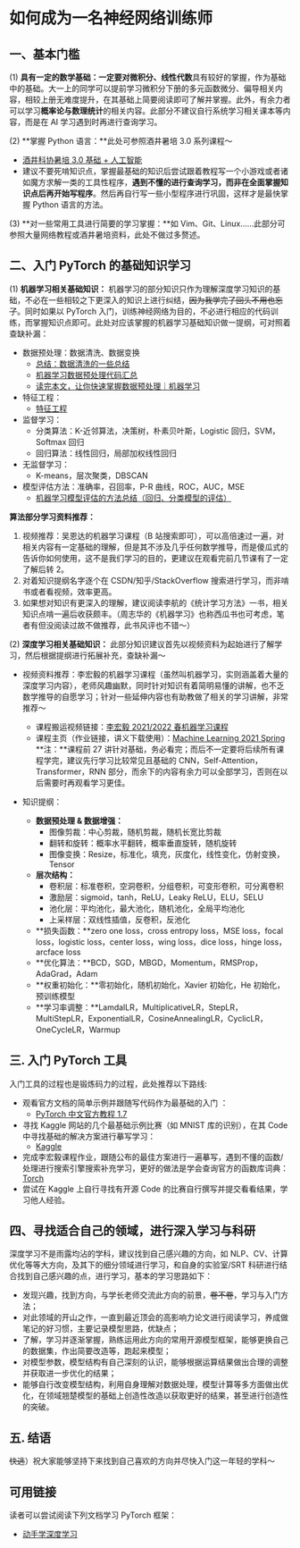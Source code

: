 # 如何成为一名神经网络训练师

## 一、基本门槛

(1) **具有一定的数学基础：**一定要对**微积分、线性代数**具有较好的掌握，作为基础中的基础。大一上的同学可以提前学习微积分下册的多元函数微分、偏导相关内容，相较上册无难度提升，在其基础上简要阅读即可了解并掌握。此外，有余力者可以学习**概率论与数理统计**的相关内容。此部分不建议自行系统学习相关课本等内容，而是在 AI 学习遇到时再进行查询学习。

(2) **掌握 Python 语言：**此处可参照酒井暑培 3.0 系列课程～

- [酒井科协暑培 3.0 基础 + 人工智能](https://zhaochen20.notion.site/2ff7e897ee9847a4900206a52d895aa9)
- 建议不要死啃知识点，掌握最基础的知识后尝试跟着教程写一个小游戏或者诸如魔方求解一类的工具性程序，**遇到不懂的进行查询学习，而非在全面掌握知识点后再开始写程序**。然后再自行写一些小型程序进行巩固，这样才是最快掌握 Python 语言的方法。

(3) **对一些常用工具进行简要的学习掌握：**如 Vim、Git、Linux……此部分可参照大量网络教程或酒井暑培资料，此处不做过多赘述。

## 二、入门 PyTorch 的基础知识学习

(1) **机器学习相关基础知识：** 机器学习的部分知识只作为理解深度学习知识的基础，不必在一些相较之下更深入的知识上进行纠结，~~因为我学完了回头不用也忘了~~。同时如果以 PyTorch 入门，训练神经网络为目的，不必进行相应的代码训练，而掌握知识点即可。此处对应该掌握的机器学习基础知识做一提纲，可对照着查缺补漏：

- 数据预处理：数据清洗、数据变换
  - [总结：数据清洗的一些总结](https://blog.csdn.net/MrLevo520/article/details/77573757)
  - [机器学习数据预处理代码汇总](https://blog.csdn.net/weixin_35757704/article/details/89280715?ops_request_misc=%257B%2522request%255Fid%2522%253A%2522164553726516780264084676%2522%252C%2522scm%2522%253A%252220140713.130102334.pc%255Fall.%2522%257D&request_id=164553726516780264084676&biz_id=0&utm_medium=distribute.pc_search_result.none-task-blog-2)
  - [读完本文，让你快速掌握数据预处理｜机器学习](https://zhuanlan.zhihu.com/p/135237642)
- 特征工程：
  - [特征工程](https://blog.csdn.net/lc013/article/details/100033144?spm=1001.2101.3001.6650.3&utm_medium=distribute.pc_relevant.none-task-blog-2%7Edefault%7ECTRLIST%7ERate-3.pc_relevant_paycolumn_v3&depth_1-utm_source=distribute.pc_relevant.none-task-blog-2%7Edefault%7ECTRLIST%7ERate-3.pc_relevant_paycolumn_v3&utm_relevant_index=6)
- 监督学习：
  - 分类算法：K-近邻算法，决策树，朴素贝叶斯，Logistic 回归，SVM，Softmax 回归
  - 回归算法：线性回归，局部加权线性回归
- 无监督学习：
  - K-means，层次聚类，DBSCAN
- 模型评估方法：准确率，召回率，P-R 曲线，ROC，AUC，MSE
  - [机器学习模型评估的方法总结（回归、分类模型的评估）](https://blog.csdn.net/sinat_16388393/article/details/91427631?ops_request_misc=%257B%2522request%255Fid%2522%253A%2522164639688216780264063596%2522%252C%2522scm%2522%253A%252220140713.130102334..%2522%257D&request_id=164639688216780264063596&biz_id=0&utm_medium=distribute.pc_search_result.none-task-blog-2)

**算法部分学习资料推荐：**

1. 视频推荐：吴恩达的机器学习课程（B 站搜索即可），可以高倍速过一遍，对相关内容有一定基础的理解，但是其不涉及几乎任何数学推导，而是傻瓜式的告诉你如何使用，这不是我们学习的目的，更建议在观看完前几节课有了一定了解后转 2。
2. 对着知识提纲名字逐个在 CSDN/知乎/StackOverflow 搜索进行学习，而非啃书或者看视频，效率更高。
3. 如果想对知识有更深入的理解，建议阅读李航的《统计学习方法》一书，相关知识点啃一遍后收获颇丰。（周志华的《机器学习》也称西瓜书也可考虑，笔者有但没阅读过故不做推荐，此书风评也不错～）

(2) **深度学习相关基础知识：** 此部分知识建议首先以视频资料为起始进行了解学习，然后根据提纲进行拓展补充，查缺补漏～

- 视频资料推荐：李宏毅的机器学习课程（虽然叫机器学习，实则涵盖着大量的深度学习内容），老师风趣幽默，同时针对知识有着简明易懂的讲解，也不乏数学推导的自愿学习；针对一些延伸内容也有助教做了相关的学习讲解，非常推荐～
  - 课程搬运视频链接：[李宏毅 2021/2022 春机器学习课程](https://www.bilibili.com/video/BV1Wv411h7kN?spm_id_from=333.999.0.0)
  - 课程主页（作业链接，讲义下载使用）：[Machine Learning 2021 Spring](https://speech.ee.ntu.edu.tw/~hylee/ml/2021-spring.php)
    **注：**课程前 27 讲针对基础，务必看完；而后不一定要将后续所有课程学完，建议先行学习比较常见且基础的 CNN，Self-Attention，Transformer，RNN 部分，而余下的内容有余力可以全部学习，否则在以后需要时再观看学习更佳。

- 知识提纲：
  - **数据预处理 & 数据增强：** 
    - 图像剪裁：中心剪裁，随机剪裁，随机长宽比剪裁
    - 翻转和旋转：概率水平翻转，概率垂直旋转，随机旋转
    - 图像变换：Resize，标准化，填充，灰度化，线性变化，仿射变换，Tensor
  - **层次结构：**
    - 卷积层：标准卷积，空洞卷积，分组卷积，可变形卷积，可分离卷积
    - 激励层：sigmoid，tanh，ReLU，Leaky ReLU，ELU，SELU
    - 池化层：平均池化，最大池化，随机池化，全局平均池化
    - 上采样层：双线性插值，反卷积，反池化
  - **损失函数：**zero one loss，cross entropy loss，MSE loss，focal loss，logistic loss，center loss，wing loss，dice loss，hinge loss，arcface loss
  - **优化算法：**BCD，SGD，MBGD，Momentum，RMSProp，AdaGrad，Adam
  - **权重初始化：**零初始化，随机初始化，Xavier 初始化，He 初始化，预训练模型
  - **学习率调整：**LamdalLR，MultiplicativeLR，StepLR，MultiStepLR，ExponentialLR，CosineAnnealingLR，CyclicLR，OneCycleLR，Warmup

## 三. 入门 PyTorch 工具

入门工具的过程也是锻炼码力的过程，此处推荐以下路线:

- 观看官方文档的简单示例并跟随写代码作为最基础的入门 ：
  - [PyTorch 中文官方教程 1.7](https://pytorch.apachecn.org/#/docs/1.7/README)
- 寻找 Kaggle 网站的几个最基础示例比赛（如 MNIST 库的识别），在其 Code 中寻找基础的解决方案进行摹写学习：
  - [Kaggle](https://www.kaggle.com/)
- 完成李宏毅课程作业，跟随公布的最佳方案进行一遍摹写，遇到不懂的函数/处理进行搜索引擎搜索补充学习，更好的做法是学会查询官方的函数库词典：[Torch](https://pytorch.org/docs/stable/torch.html)
- 尝试在 Kaggle 上自行寻找有开源 Code 的比赛自行撰写并提交看看结果，学习他人经验。

## 四、寻找适合自己的领域，进行深入学习与科研

深度学习不是雨露均沾的学科，建议找到自己感兴趣的方向，如 NLP、CV、计算优化等等大方向，及其下的细分领域进行学习，和自身的实验室/SRT 科研进行结合找到自己感兴趣的点，进行学习，基本的学习思路如下：

- 发现兴趣，找到方向，与学长老师交流此方向的前景，~~卷不卷~~，学习与入门方法；
- 对此领域的开山之作，一直到最近顶会的高影响力论文进行阅读学习，养成做笔记的好习惯，主要记录模型思路，优缺点；
- 了解，学习并逐渐掌握，熟练运用此方向的常用开源模型框架，能够更换自己的数据集，作出简要改造等，跑起来模型；
- 对模型参数，模型结构有自己深刻的认识，能够根据运算结果做出合理的调整并获取进一步优化的结果；
- 能够自行改变模型结构，利用自身理解对数据处理，模型计算等多方面做出优化，在领域翘楚模型的基础上创造性改造以获取更好的结果，甚至进行创造性的突破。

## 五. 结语

~~快逃~~）祝大家能够坚持下来找到自己喜欢的方向并尽快入门这一年轻的学科～

## 可用链接

读者可以尝试阅读下列文档学习 PyTorch 框架：

- [动手学深度学习](https://zh-v2.d2l.ai/)